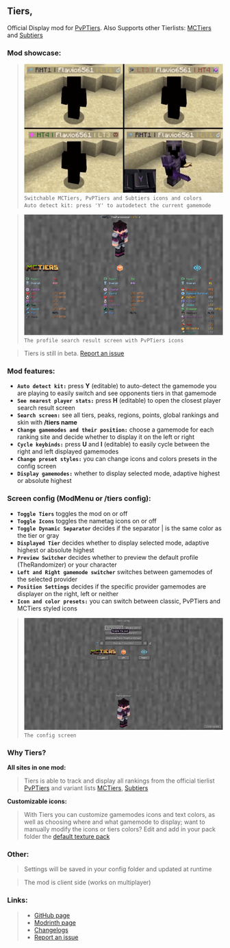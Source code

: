 ## Tiers,
Official Display mod for [PvPTiers](https://pvptiers.com). Also Supports other Tierlists: [MCTiers](https://mctiers.com) and [Subtiers](https://subtiers.net)
### Mod showcase:

>![NameTags](https://raw.githubusercontent.com/Flavio6561/Gallery/refs/heads/main/Tiers/NameTags.gif)  
> `Switchable MCTiers, PvPTiers and Subtiers icons and colors`  
> `Auto detect kit: press 'Y' to autodetect the current gamemode`

>![SearchResultScreen](https://raw.githubusercontent.com/Flavio6561/Gallery/refs/heads/main/Tiers/SearchResultScreen.png)  
> `The profile search result screen with PvPTiers icons`

> Tiers is still in beta. [Report an issue](https://github.com/Flavio6561/Tiers/issues)

### Mod features:

- **`Auto detect kit:`** press **Y** (editable) to auto-detect the gamemode you are playing to easily switch and see opponents tiers in that gamemode
- **`See nearest player stats:`** press **H** (editable) to open the closest player search result screen
- **`Search screen:`** see all tiers, peaks, regions, points, global rankings and skin with **/tiers name**
- **`Change gamemodes and their position:`** choose a gamemode for each ranking site and decide whether to display it on the left or right
- **`Cycle keybinds:`** press **U** and **I** (editable) to easily cycle between the right and left displayed gamemodes
- **`Change preset styles:`** you can change icons and colors presets in the config screen
- **`Display gamemodes:`** whether to display selected mode, adaptive highest or absolute highest

### Screen config (ModMenu or /tiers config):

- **`Toggle Tiers`** toggles the mod on or off
- **`Toggle Icons`** toggles the nametag icons on or off
- **`Toggle Dynamic Separator`** decides if the separator | is the same color as the tier or gray
- **`Displayed Tier`** decides whether to display selected mode, adaptive highest or absolute highest
- **`Preview Switcher`** decides whether to preview the default profile (TheRandomizer) or your character
- **`Left and Right gamemode switcher`** switches between gamemodes of the selected provider
- **`Position Settings`** decides if the specific provider gamemodes are displayer on the right, left or neither
- **`Icon and color presets:`** you can switch between classic, PvPTiers and MCTiers styled icons

>![ConfigScreen](https://raw.githubusercontent.com/Flavio6561/Gallery/refs/heads/main/Tiers/ConfigScreen.gif)  
> `The config screen`

### Why Tiers?

**All sites in one mod:**
> Tiers is able to track and display all rankings from the official tierlist [PvPTiers](https://pvptiers.com) and variant lists [MCTiers](https://mctiers.com), [Subtiers](https://subtiers.net)

**Customizable icons:**
> With Tiers you can customize gamemodes icons and text colors, as well as choosing where and what gamemode to display; want to manually modify the icons or tiers colors? Edit and add in your pack folder the [default texture pack](https://github.com/Flavio6561/Tiers/tree/master/src/main/resources/resourcepacks)

### Other:

> Settings will be saved in your config folder and updated at runtime

> The mod is client side (works on multiplayer)

### Links:
> - [GitHub page](https://github.com/Flavio6561/Tiers)
> - [Modrinth page](https://modrinth.com/mod/tiers)
> - [Changelogs](https://github.com/Flavio6561/Tiers/wiki/Version-changelogs)
> - [Report an issue](https://github.com/Flavio6561/Tiers/issues)